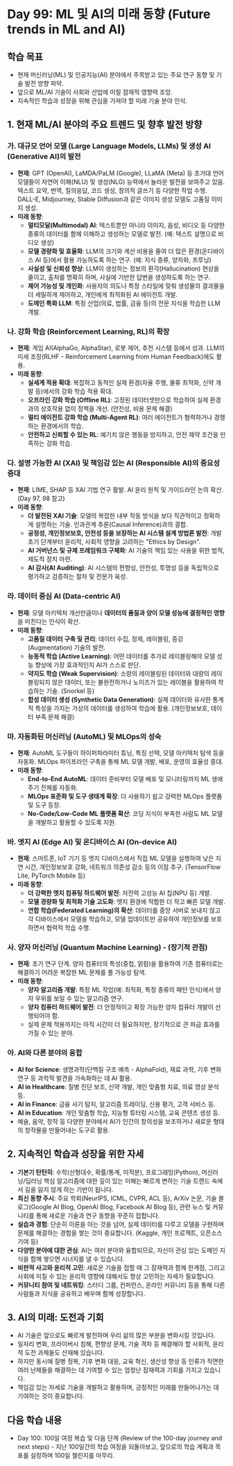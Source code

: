 # Day 99: ML 및 AI의 미래 동향 (Future trends in ML and AI)

## 학습 목표
- 현재 머신러닝(ML) 및 인공지능(AI) 분야에서 주목받고 있는 주요 연구 동향 및 기술 발전 방향 파악.
- 앞으로 ML/AI 기술이 사회와 산업에 미칠 잠재적 영향력 조망.
- 지속적인 학습과 성장을 위해 관심을 가져야 할 미래 기술 분야 인식.

## 1. 현재 ML/AI 분야의 주요 트렌드 및 향후 발전 방향

### 가. 대규모 언어 모델 (Large Language Models, LLMs) 및 생성 AI (Generative AI)의 발전
- **현재**: GPT (OpenAI), LaMDA/PaLM (Google), LLaMA (Meta) 등 초거대 언어 모델들이 자연어 이해(NLU) 및 생성(NLG) 능력에서 놀라운 발전을 보여주고 있음. 텍스트 요약, 번역, 질의응답, 코드 생성, 창의적 글쓰기 등 다양한 작업 수행. DALL-E, Midjourney, Stable Diffusion과 같은 이미지 생성 모델도 고품질 이미지 생성.
- **미래 동향**:
    - **멀티모달(Multimodal) AI**: 텍스트뿐만 아니라 이미지, 음성, 비디오 등 다양한 종류의 데이터를 함께 이해하고 생성하는 모델로 발전. (예: 텍스트 설명으로 비디오 생성)
    - **모델 경량화 및 효율화**: LLM의 크기와 계산 비용을 줄여 더 많은 환경(온디바이스 AI 등)에서 활용 가능하도록 하는 연구. (예: 지식 증류, 양자화, 프루닝)
    - **사실성 및 신뢰성 향상**: LLM이 생성하는 정보의 환각(Hallucination) 현상을 줄이고, 출처를 명확히 하며, 사실에 기반한 답변을 생성하도록 하는 연구.
    - **제어 가능성 및 개인화**: 사용자의 의도나 특정 스타일에 맞춰 생성물의 결과물을 더 세밀하게 제어하고, 개인에게 최적화된 AI 에이전트 개발.
    - **도메인 특화 LLM**: 특정 산업(의료, 법률, 금융 등)의 전문 지식을 학습한 LLM 개발.

### 나. 강화 학습 (Reinforcement Learning, RL)의 확장
- **현재**: 게임 AI(AlphaGo, AlphaStar), 로봇 제어, 추천 시스템 등에서 성과. LLM의 미세 조정(RLHF - Reinforcement Learning from Human Feedback)에도 활용.
- **미래 동향**:
    - **실세계 적용 확대**: 복잡하고 동적인 실제 환경(자율 주행, 물류 최적화, 신약 개발 등)에서의 강화 학습 적용 확대.
    - **오프라인 강화 학습 (Offline RL)**: 고정된 데이터셋만으로 학습하여 실제 환경과의 상호작용 없이 정책을 개선. (안전성, 비용 문제 해결)
    - **멀티 에이전트 강화 학습 (Multi-Agent RL)**: 여러 에이전트가 협력하거나 경쟁하는 환경에서의 학습.
    - **안전하고 신뢰할 수 있는 RL**: 예기치 않은 행동을 방지하고, 안전 제약 조건을 만족하는 강화 학습.

### 다. 설명 가능한 AI (XAI) 및 책임감 있는 AI (Responsible AI)의 중요성 증대
- **현재**: LIME, SHAP 등 XAI 기법 연구 활발. AI 윤리 원칙 및 가이드라인 논의 확산. (Day 97, 98 참고)
- **미래 동향**:
    - **더 발전된 XAI 기술**: 모델의 복잡한 내부 작동 방식을 보다 직관적이고 정확하게 설명하는 기술. 인과관계 추론(Causal Inference)과의 결합.
    - **공정성, 개인정보보호, 안전성 등을 보장하는 AI 시스템 설계 방법론 발전**: 개발 초기 단계부터 윤리적, 사회적 영향을 고려하는 "Ethics by Design".
    - **AI 거버넌스 및 규제 프레임워크 구체화**: AI 기술의 책임 있는 사용을 위한 법적, 제도적 장치 마련.
    - **AI 감사(AI Auditing)**: AI 시스템의 편향성, 안전성, 투명성 등을 독립적으로 평가하고 검증하는 절차 및 전문가 육성.

### 라. 데이터 중심 AI (Data-centric AI)
- **현재**: 모델 아키텍처 개선만큼이나 **데이터의 품질과 양이 모델 성능에 결정적인 영향**을 미친다는 인식이 확산.
- **미래 동향**:
    - **고품질 데이터 구축 및 관리**: 데이터 수집, 정제, 레이블링, 증강(Augmentation) 기술의 발전.
    - **능동적 학습 (Active Learning)**: 어떤 데이터를 추가로 레이블링해야 모델 성능 향상에 가장 효과적인지 AI가 스스로 판단.
    - **약지도 학습 (Weak Supervision)**: 소량의 레이블링된 데이터와 대량의 레이블링되지 않은 데이터, 또는 불완전하거나 노이즈가 있는 레이블을 활용하여 학습하는 기술. (Snorkel 등)
    - **합성 데이터 생성 (Synthetic Data Generation)**: 실제 데이터와 유사한 통계적 특성을 가지는 가상의 데이터를 생성하여 학습에 활용. (개인정보보호, 데이터 부족 문제 해결)

### 마. 자동화된 머신러닝 (AutoML) 및 MLOps의 성숙
- **현재**: AutoML 도구들이 하이퍼파라미터 튜닝, 특징 선택, 모델 아키텍처 탐색 등을 자동화. MLOps 파이프라인 구축을 통해 ML 모델 개발, 배포, 운영의 효율성 증대.
- **미래 동향**:
    - **End-to-End AutoML**: 데이터 준비부터 모델 배포 및 모니터링까지 ML 생애주기 전체를 자동화.
    - **MLOps 표준화 및 도구 생태계 확장**: 더 사용하기 쉽고 강력한 MLOps 플랫폼 및 도구 등장.
    - **No-Code/Low-Code ML 플랫폼 확산**: 코딩 지식이 부족한 사람도 ML 모델을 개발하고 활용할 수 있도록 지원.

### 바. 엣지 AI (Edge AI) 및 온디바이스 AI (On-device AI)
- **현재**: 스마트폰, IoT 기기 등 엣지 디바이스에서 직접 ML 모델을 실행하여 낮은 지연 시간, 개인정보보호 강화, 네트워크 의존성 감소 등의 이점 추구. (TensorFlow Lite, PyTorch Mobile 등)
- **미래 동향**:
    - **더 강력한 엣지 컴퓨팅 하드웨어 발전**: 저전력 고성능 AI 칩(NPU 등) 개발.
    - **모델 경량화 및 최적화 기술 고도화**: 엣지 환경에 적합한 더 작고 빠른 모델 개발.
    - **연합 학습(Federated Learning)의 확산**: 데이터를 중앙 서버로 보내지 않고 각 디바이스에서 모델을 학습하고, 모델 업데이트만 공유하여 개인정보를 보호하면서 협력적 학습 수행.

### 사. 양자 머신러닝 (Quantum Machine Learning) - (장기적 관점)
- **현재**: 초기 연구 단계. 양자 컴퓨터의 특성(중첩, 얽힘)을 활용하여 기존 컴퓨터로는 해결하기 어려운 복잡한 ML 문제를 풀 가능성 탐색.
- **미래 동향**:
    - **양자 알고리즘 개발**: 특정 ML 작업(예: 최적화, 특정 종류의 패턴 인식)에서 양자 우위를 보일 수 있는 알고리즘 연구.
    - **양자 컴퓨터 하드웨어 발전**: 더 안정적이고 확장 가능한 양자 컴퓨터 개발이 선행되어야 함.
    - 실제 문제 적용까지는 아직 시간이 더 필요하지만, 장기적으로 큰 파급 효과를 가질 수 있는 분야.

### 아. AI와 다른 분야의 융합
- **AI for Science**: 생명과학(단백질 구조 예측 - AlphaFold), 재료 과학, 기후 변화 연구 등 과학적 발견을 가속화하는 데 AI 활용.
- **AI in Healthcare**: 질병 진단 보조, 신약 개발, 개인 맞춤형 치료, 의료 영상 분석 등.
- **AI in Finance**: 금융 사기 탐지, 알고리즘 트레이딩, 신용 평가, 고객 서비스 등.
- **AI in Education**: 개인 맞춤형 학습, 지능형 튜터링 시스템, 교육 콘텐츠 생성 등.
- 예술, 음악, 창작 등 다양한 분야에서 AI가 인간의 창의성을 보조하거나 새로운 형태의 창작물을 만들어내는 도구로 활용.

## 2. 지속적인 학습과 성장을 위한 자세
- **기본기 탄탄히**: 수학(선형대수, 확률/통계, 미적분), 프로그래밍(Python), 머신러닝/딥러닝 핵심 알고리즘에 대한 깊이 있는 이해는 빠르게 변하는 기술 트렌드 속에서 길을 잃지 않게 하는 기반이 됩니다.
- **최신 동향 주시**: 주요 학회(NeurIPS, ICML, CVPR, ACL 등), ArXiv 논문, 기술 블로그(Google AI Blog, OpenAI Blog, Facebook AI Blog 등), 관련 뉴스 및 커뮤니티를 통해 새로운 기술과 연구 동향을 꾸준히 접합니다.
- **실습과 경험**: 단순히 이론을 아는 것을 넘어, 실제 데이터를 다루고 모델을 구현하며 문제를 해결하는 경험을 쌓는 것이 중요합니다. (Kaggle, 개인 프로젝트, 오픈소스 기여 등)
- **다양한 분야에 대한 관심**: AI는 여러 분야와 융합되므로, 자신이 관심 있는 도메인 지식을 함께 쌓으면 시너지를 낼 수 있습니다.
- **비판적 사고와 윤리적 고민**: 새로운 기술을 접할 때 그 잠재력과 함께 한계점, 그리고 사회에 미칠 수 있는 윤리적 영향에 대해서도 항상 고민하는 자세가 필요합니다.
- **커뮤니티 참여 및 네트워킹**: 스터디 그룹, 컨퍼런스, 온라인 커뮤니티 등을 통해 다른 사람들과 지식을 공유하고 배우며 함께 성장합니다.

## 3. AI의 미래: 도전과 기회
- AI 기술은 앞으로도 빠르게 발전하며 우리 삶의 많은 부분을 변화시킬 것입니다.
- 일자리 변화, 프라이버시 침해, 편향성 문제, 기술 격차 등 해결해야 할 사회적, 윤리적 도전 과제들도 산재해 있습니다.
- 하지만 동시에 질병 정복, 기후 변화 대응, 교육 혁신, 생산성 향상 등 인류가 직면한 여러 난제들을 해결하는 데 기여할 수 있는 엄청난 잠재력과 기회를 가지고 있습니다.
- 책임감 있는 자세로 기술을 개발하고 활용하며, 긍정적인 미래를 만들어나가는 데 기여하는 것이 중요합니다.

## 다음 학습 내용
- Day 100: 100일 여정 복습 및 다음 단계 (Review of the 100-day journey and next steps) - 지난 100일간의 학습 여정을 되돌아보고, 앞으로의 학습 계획과 목표를 설정하며 100일 챌린지를 마무리.
